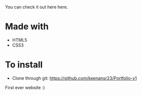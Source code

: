 You can check it out here here.

# Made with
- HTML5
- CSS3
# To install
- Clone through git: https://github.com/keenansr23/Portfolio-v1


First ever website :)

